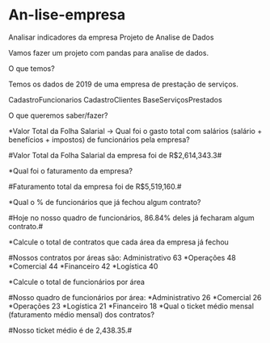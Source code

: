 # An-lise-empresa
Analisar indicadores da empresa
 Projeto de Analise de Dados

Vamos fazer um projeto com pandas para analise de dados.

O que temos?

Temos os dados de 2019 de uma empresa de prestação de serviços.

CadastroFuncionarios
CadastroClientes
BaseServiçosPrestados

O que queremos saber/fazer?

*Valor Total da Folha Salarial -> Qual foi o gasto total com salários (salário + benefícios + impostos) de funcionários pela empresa?

 #Valor Total da Folha Salarial da empresa foi de R$2,614,343.3#

*Qual foi o faturamento da empresa?

 #Faturamento total da empresa foi de R$5,519,160.#
 
*Qual o % de funcionários que já fechou algum contrato?

 #Hoje no nosso quadro de funcionários, 86.84% deles já fecharam algum contrato.#
 
*Calcule o total de contratos que cada área da empresa já fechou

 #Nossos contratos por áreas são:
Administrativo    63
*Operações         48
*Comercial         44
*Financeiro        42
*Logística         40

*Calcule o total de funcionários por área

 #Nosso quadro de funcionários por área:
*Administrativo    26
*Comercial         26
*Operações         23
*Logística         21
*Financeiro        18
*Qual o ticket médio mensal (faturamento médio mensal) dos contratos?

 #Nosso ticket médio é de 2,438.35.#
